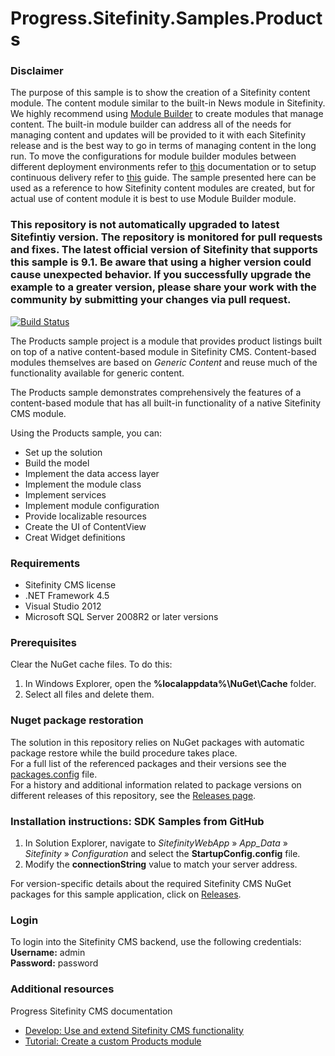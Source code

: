 Progress.Sitefinity.Samples.Products
===================================

### Disclaimer
The purpose of this sample is to show the creation of a Sitefinity content module. The content module similar to the built-in News module in Sitefinity. We highly recommend using [Module Builder](https://docs.sitefinity.com/overview-dynamic-modules-and-the-module-builder) to create modules that manage content. The built-in module builder can address all of the needs for managing content and updates will be provided to it with each Sitefinity release and is the best way to go in terms of managing content in the long run. To move the configurations for module builder modules between different deployment environments refer to [this](https://docs.sitefinity.com/export-and-deploy-code-changes#procedure) documentation or to setup continuous delivery refer to [this](https://docs.sitefinity.com/setup-the-continuous-delivery-process) guide.
The sample presented here can be used as a reference to how Sitefinity content modules are created, but for actual use of content module it is best to use Module Builder module.

### This repository is not automatically upgraded to latest Sitefintiy version. The repository is monitored for pull requests and fixes. The latest official version of Sitefinity that supports this sample is 9.1. Be aware that using a higher version could cause unexpected behavior. If you successfully upgrade the example to a greater version, please share your work with the community by submitting your changes via pull request.

[![Build Status](http://sdk-jenkins-ci.cloudapp.net/buildStatus/icon?job=Telerik.Sitefinity.Samples.Products.CI)](http://sdk-jenkins-ci.cloudapp.net/job/Telerik.Sitefinity.Samples.Products.CI/)

The Products sample project is a module that provides product listings built on top of a native content-based module in Sitefinity CMS. Content-based modules themselves are based on _Generic Content_ and reuse much of the functionality available for generic content. 

The Products sample demonstrates comprehensively the features of a content-based module that has all built-in functionality of a native Sitefinity CMS module. 

Using the Products sample, you can:

* Set up the solution 
* Build the model 
* Implement the data access layer 
* Implement the module class 
* Implement services 
* Implement module configuration 
* Provide localizable resources 
* Create the UI of ContentView 
* Creat Widget definitions  

### Requirements

* Sitefinity CMS license
* .NET Framework 4.5
* Visual Studio 2012
* Microsoft SQL Server 2008R2 or later versions


### Prerequisites

Clear the NuGet cache files. To do this:

1. In Windows Explorer, open the **%localappdata%\NuGet\Cache** folder.
2. Select all files and delete them.

### Nuget package restoration
The solution in this repository relies on NuGet packages with automatic package restore while the build procedure takes place.   
For a full list of the referenced packages and their versions see the [packages.config](https://github.com/Sitefinity-SDK/Telerik.Sitefinity.Samples.Products/blob/master/SitefinityWebApp/packages.config) file.    
For a history and additional information related to package versions on different releases of this repository, see the [Releases page](https://github.com/Sitefinity-SDK/Telerik.Sitefinity.Samples.Products/releases).    


### Installation instructions: SDK Samples from GitHub

1. In Solution Explorer, navigate to _SitefinityWebApp_ » *App_Data* » _Sitefinity_ » _Configuration_ and select the **StartupConfig.config** file. 
2. Modify the **connectionString** value to match your server address.

For version-specific details about the required Sitefinity CMS NuGet packages for this sample application, click on [Releases](https://github.com/Sitefinity-SDK/Telerik.Sitefinity.Samples.Products/releases).


### Login

To login into the Sitefinity CMS backend, use the following credentials:  
**Username:** admin   
**Password:** password

### Additional resources
Progress Sitefinity CMS documentation  
* [Develop: Use and extend Sitefinity CMS functionality](http://docs.sitefinity.com/develop-create-and-manage-website-content) 
* [Tutorial: Create a custom Products module](http://docs.sitefinity.com/tutorial-create-a-custom-products-module)
